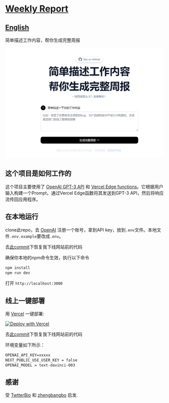 # [Weekly Report](https://weeklyreport.avemaria.fun/)

## [English](README_EN.md)

简单描述工作内容，帮你生成完整周报

[![Weekly Report](./public/screenshot.jpg)](https://weeklyreport.avemaria.fun/zh)

## 这个项目是如何工作的
这个项目主要使用了 [OpenAI GPT-3 API](https://openai.com/api/) 和 [Vercel Edge functions](https://vercel.com/features/edge-functions)。它根据用户输入构建一个Prompt，通过Vercel Edge函数将其发送到GPT-3 API，然后将响应流传回应用程序。

## 在本地运行

clone此repo，去 [OpenAI](https://beta.openai.com/account/api-keys) 注册一个账号，拿到API key，放到`.env`文件。本地文件`.env.example`要改成`.env`。

去[此commit](https://github.com/guaguaguaxia/weekly_report/commit/e0ec0f20aa43061802968888b2613206d85d6a80)下恢复我下线网站前的代码

确保你本地的npm命令生效，执行以下命令
```bash
npm install
npm run dev
```
打开 `http://localhost:3000`


## 线上一键部署

用 [Vercel](https://vercel.com?utm_source=github&utm_medium=readme&utm_campaign=vercel-examples) 一键部署:

[![Deploy with Vercel](https://vercel.com/button)](https://vercel.com/new/clone?repository-url=https://github.com/guaguaguaxia/weekly_report&env=OPENAI_API_KEY,NEXT_PUBLIC_USE_USER_KEY,OPENAI_MODEL&project-name=weekly_report&repo-name=weekly_report)

去[此commit](https://github.com/guaguaguaxia/weekly_report/commit/e0ec0f20aa43061802968888b2613206d85d6a80)下恢复我下线网站前的代码

环境变量如下所示：
```
OPENAI_API_KEY=xxxxx
NEXT_PUBLIC_USE_USER_KEY = false  
OPENAI_MODEL = text-davinci-003
```

<!-- https://www.seotraininglondon.org/gpt3-business-email-generator/ -->

## 感谢

受 [TwtterBio](https://github.com/Nutlope/twitterbio) 和 [zhengbangbo](https://github.com/zhengbangbo/chat-simplifier) 启发.


